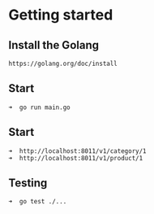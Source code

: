 # Getting started

## Install the Golang
```
https://golang.org/doc/install
```

## Start
```
➜  go run main.go
```

## Start
```
➜  http://localhost:8011/v1/category/1
➜  http://localhost:8011/v1/product/1
```

## Testing
```
➜  go test ./...
```